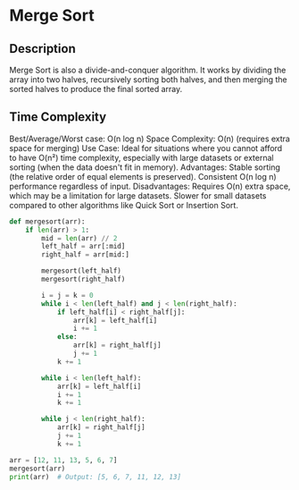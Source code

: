 # Merge Sort

## Description

Merge Sort is also a divide-and-conquer algorithm. It works by dividing the array into two halves, recursively sorting both halves, and then merging the sorted halves to produce the final sorted array.

## Time Complexity
Best/Average/Worst case: O(n log n)
Space Complexity: O(n) (requires extra space for merging)
Use Case: Ideal for situations where you cannot afford to have O(n²) time complexity, especially with large datasets or external sorting (when the data doesn't fit in memory).
Advantages:
Stable sorting (the relative order of equal elements is preserved).
Consistent O(n log n) performance regardless of input.
Disadvantages:
Requires O(n) extra space, which may be a limitation for large datasets.
Slower for small datasets compared to other algorithms like Quick Sort or Insertion Sort.

```python
def mergesort(arr):
    if len(arr) > 1:
        mid = len(arr) // 2
        left_half = arr[:mid]
        right_half = arr[mid:]

        mergesort(left_half)
        mergesort(right_half)

        i = j = k = 0
        while i < len(left_half) and j < len(right_half):
            if left_half[i] < right_half[j]:
                arr[k] = left_half[i]
                i += 1
            else:
                arr[k] = right_half[j]
                j += 1
            k += 1

        while i < len(left_half):
            arr[k] = left_half[i]
            i += 1
            k += 1

        while j < len(right_half):
            arr[k] = right_half[j]
            j += 1
            k += 1

arr = [12, 11, 13, 5, 6, 7]
mergesort(arr)
print(arr)  # Output: [5, 6, 7, 11, 12, 13]
```